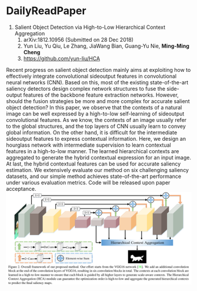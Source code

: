 # DailyReadPaper
 
1. Salient Object Detection via High-to-Low Hierarchical Context Aggregation
    1. arXiv:1812.10956 (Submitted on 28 Dec 2018)
    2. Yun Liu, Yu Qiu, Le Zhang, JiaWang Bian, Guang-Yu Nie, **Ming-Ming Cheng**
    3. https://github.com/yun-liu/HCA


Recent progress on salient object detection mainly aims at exploiting how to effectively integrate convolutional sideoutput
features in convolutional neural networks (CNN). Based on this, most of the existing state-of-the-art saliency
detectors design complex network structures to fuse the side-output features of the backbone feature extraction networks.
However, should the fusion strategies be more and more complex for accurate salient object detection? In this
paper, we observe that the contexts of a natural image can be well expressed by a high-to-low self-learning of sideoutput
convolutional features. As we know, the contexts of an image usually refer to the global structures, and the top
layers of CNN usually learn to convey global information.
On the other hand, it is difficult for the intermediate sideoutput features to express contextual information. Here,
we design an hourglass network with intermediate supervision to learn contextual features in a high-to-low manner.
The learned hierarchical contexts are aggregated to generate the hybrid contextual expression for an input image. At
last, the hybrid contextual features can be used for accurate saliency estimation. We extensively evaluate our method on
six challenging saliency datasets, and our simple method achieves state-of-the-art performance under various evaluation
metrics. Code will be released upon paper acceptance.
![Ming-Ming Cheng2018 Salient Object Detection](Pictures/Selection_004.png)